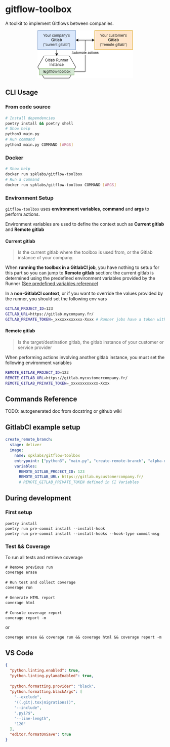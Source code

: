# gitflow-toolbox

A toolkit to implement Gitflows between companies.

<center>
  <img src="doc/demo1.png">
</center>

## CLI Usage

### From code source
```sh
# Install dependencies
poetry install && poetry shell
# Show help
python3 main.py
# Run command
python3 main.py COMMAND [ARGS]
```

### Docker
```sh
# Show help
docker run spklabs/gitflow-toolbox
# Run a command
docker run spklabs/gitflow-toolbox COMMAND [ARGS]
```

### Environment Setup

`gitflow-toolbox` uses **environment variables**, **command** and **args** to perform actions.


Environment variables are used to define the context such as **Current gitlab** and **Remote gitlab**

#### __Current gitlab__
> Is the current gitlab where the toolbox is used from, or the Gitlab instance of your company.

When **running the toolbox in a GitlabCI job**, you have nothing to setup for this part so you can jump to __Remote gitlab__ section: the current gitlab is determined using the predefined environment variables provided by the Runner ([See predefined variables reference](https://docs.gitlab.com/ee/ci/variables/predefined_variables.html))

In a **non-GitlabCI context**, or if you want to override the values provided by the runner, you should set the following env vars

```sh
GITLAB_PROJECT_ID=123
GITLAB_URL=https://gitlab.mycompany.fr/
GITLAB_PRIVATE_TOKEN=_xxxxxxxxxxxx-Xxxx # Runner jobs have a token with a project-limited scope by default, but you can override the value if you want to extend the scope to another projects
```

#### __Remote gitlab__
> Is the target/destination gitlab, the gitlab instance of your customer or service provider

When performing actions involving another gitlab instance, you must set the following environment variables

```sh
REMOTE_GITLAB_PROJECT_ID=123
REMOTE_GITLAB_URL=https://gitlab.mycustomercompany.fr/
REMOTE_GITLAB_PRIVATE_TOKEN=_xxxxxxxxxxxx-Xxxx
```

## Commands Reference
TODO: autogenerated doc from docstring or github wiki

## GitlabCI example setup

```yml
create_remote_branch:
  stage: deliver
  image:
    name: spklabs/gitflow-toolbox
    entrypoint: ["python3", "main.py", "create-remote-branch", "alpha-delivery-1", "main"]
    variables:
      REMOTE_GITLAB_PROJECT_ID: 123
      REMOTE_GITLAB_URL: https://gitlab.mycustomercompany.fr/
      # REMOTE_GITLAB_PRIVATE_TOKEN defined in CI Variables
```

## During development

### First setup

```shell
poetry install
poetry run pre-commit install --install-hook
poetry run pre-commit install --install-hooks --hook-type commit-msg
```

### Test && Coverage

To run all tests and retrieve coverage

```shell
# Remove previous run
coverage erase

# Run test and collect coverage
coverage run

# Generate HTML report
coverage html

# Console coverage report
coverage report -m
```

or

```shell
coverage erase && coverage run && coverage html && coverage report -m
```

## VS Code

```json
{
  "python.linting.enabled": true,
  "python.linting.pylamaEnabled": true,

  "python.formatting.provider": "black",
  "python.formatting.blackArgs": [
    "--exclude",
    "((.git|.tox|migrations))",
    "--include",
    ".pyi?$",
    "--line-length",
    "120"
  ],
  "editor.formatOnSave": true
}
```
